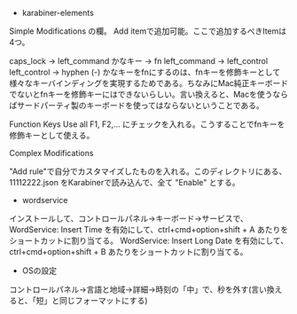 - karabiner-elements

Simple Modifications の欄。
Add itemで追加可能。ここで追加するべきItemは4つ。

caps_lock → left_command
かなキー → fn
left_command → left_control
left_control → hyphen (-)
かなキーをfnにするのは、fnキーを修飾キーとして様々なキーバインディングを実現するためである。ちなみにMac純正キーボードでないとfnキーを修飾キーにはできないらしい。言い換えると、Macを使うならばサードパーティ製のキーボードを使ってはならないということである。

Function Keys
Use all F1, F2,... にチェックを入れる。こうすることでfnキーを修飾キーとして使える。

Complex Modifications

"Add rule"で自分でカスタマイズしたものを入れる。このディレクトリにある、11112222.json をKarabinerで読み込んで、全て "Enable" とする。

- wordservice

インストールして、コントロールパネル→キーボード→サービスで、
WordService: Insert Time を有効にして、ctrl+cmd+option+shift + A あたりをショートカットに割り当てる。
WordService: Insert Long Date を有効にして、ctrl+cmd+option+shift + B あたりをショートカットに割り当てる。

- OSの設定

コントロールパネル→言語と地域→詳細→時刻の「中」で、秒を外す(言い換えると、「短」と同じフォーマットにする)
